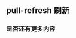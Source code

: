 <div class="demo-header">
<p class="overviewicon">
  <span class="wapi-ui-pull-refresh"/>
</p>

## pull-refresh 刷新

<mobile-uxlink widget-name="PullRefresh"></mobile-uxlink>
</div>

### 是否还有更多内容

<mobile-view link="pull-refresh/hasmore"></mobile-view>

<br>
